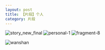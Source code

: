 ```yaml
---
layout: post
title: 【片段】个人
category: 片段
---
```

![story_new_final](http://r74vtd8b0.hd-bkt.clouddn.com/img/story_new_final.png)
![personal-1](http://r74vtd8b0.hd-bkt.clouddn.com/img/personal-1.png)
![fragment-8](http://r74vtd8b0.hd-bkt.clouddn.com/img/fragment-8.jpg)


![wanshan](http://r74vtd8b0.hd-bkt.clouddn.com/img/wanshan.png)



  



